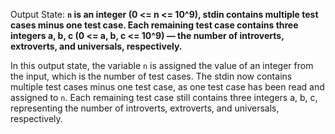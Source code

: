 Output State: **`n` is an integer (0 <= n <= 10^9), stdin contains multiple test cases minus one test case. Each remaining test case contains three integers a, b, c (0 <= a, b, c <= 10^9) — the number of introverts, extroverts, and universals, respectively.**

In this output state, the variable `n` is assigned the value of an integer from the input, which is the number of test cases. The stdin now contains multiple test cases minus one test case, as one test case has been read and assigned to `n`. Each remaining test case still contains three integers a, b, c, representing the number of introverts, extroverts, and universals, respectively.